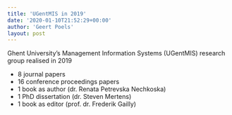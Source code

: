 ```yaml
---
title: 'UGentMIS in 2019'
date: '2020-01-10T21:52:29+00:00'
author: 'Geert Poels'
layout: post
---
```


Ghent University’s Management Information Systems (UGentMIS) research group realised in 2019

- 8 journal papers
- 16 conference proceedings papers
- 1 book as author (dr. Renata Petrevska Nechkoska)
- 1 PhD dissertation (dr. Steven Mertens)
- 1 book as editor (prof. dr. Frederik Gailly)